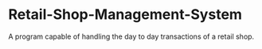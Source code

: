 # Retail-Shop-Management-System
A program capable of handling the day to day transactions of a retail shop. 
